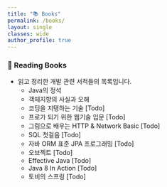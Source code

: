 ```yaml
---
title: "📚 Books"
permalink: /books/
layout: single
classes: wide
author_profile: true
---
```


### 📖 Reading Books

* 읽고 정리한 개발 관련 서적들의 목록입니다.
  * Java의 정석
  * 객체지향의 사실과 오해
  * 코딩을 지탱하는 기술 [Todo]
  * 프로가 되기 위한 웹기술 입문 [Todo]
  * 그림으로 배우는 HTTP & Network Basic [Todo]
  * SQL 첫걸음 [Todo]
  * 자바 ORM 표준 JPA 프로그래밍 [Todo]
  * 오브젝트 [Todo]
  * Effective Java [Todo]
  * Java 8 In Action [Todo]
  * 토비의 스프링 [Todo]
